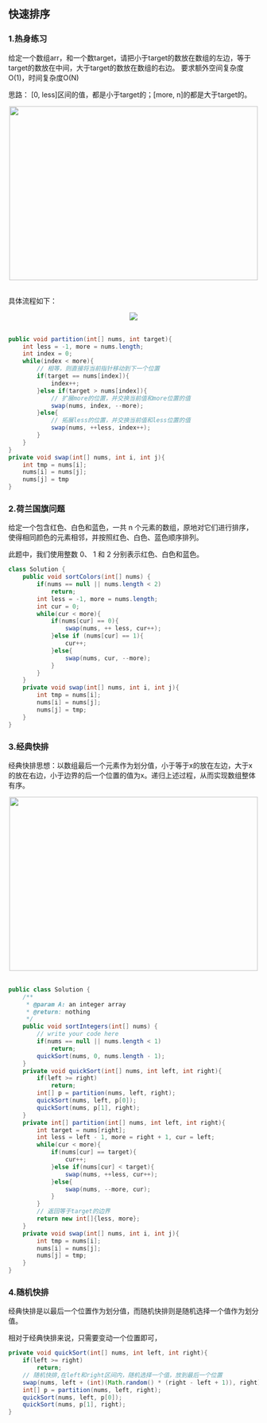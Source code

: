 
## 快速排序

### 1.热身练习

给定一个数组arr，和一个数target，请把小于target的数放在数组的左边，等于target的数放在中间，大于target的数放在数组的右边。 要求额外空间复杂度O(1)，时间复杂度O(N)

思路： [0, less]区间的值，都是小于target的；[more, n]的都是大于target的。

<div align="center"> <img src="https://user-images.githubusercontent.com/30204737/120922038-8f674c00-c6f9-11eb-920f-edbdf87c8197.png" width="500px" height="350px"> </div><br>

具体流程如下：

<div align="center"> <img src="https://user-images.githubusercontent.com/30204737/120922067-b3c32880-c6f9-11eb-883a-39c9b6974100.png" > </div><br>


```java
public void partition(int[] nums, int target){
    int less = -1, more = nums.length;
    int index = 0;
    while(index < more){
        // 相等，则直接将当前指针移动到下一个位置
        if(target == nums[index]){
            index++;
        }else if(target > nums[index]){	
            // 扩展more的位置，并交换当前值和more位置的值
            swap(nums, index, --more);
        }else{
            // 拓展less的位置，并交换当前值和less位置的值
            swap(nums, ++less, index++);
        }
    }
}
private void swap(int[] nums, int i, int j){
    int tmp = nums[i];
    nums[i] = nums[j];
    nums[j] = tmp
}
```

### 2.荷兰国旗问题


给定一个包含红色、白色和蓝色，一共 n 个元素的数组，原地对它们进行排序，使得相同颜色的元素相邻，并按照红色、白色、蓝色顺序排列。

此题中，我们使用整数 0、 1 和 2 分别表示红色、白色和蓝色。

```java
class Solution {
    public void sortColors(int[] nums) {
        if(nums == null || nums.length < 2)
            return;
        int less = -1, more = nums.length;
        int cur = 0;
        while(cur < more){
            if(nums[cur] == 0){
                swap(nums, ++ less, cur++);
            }else if (nums[cur] == 1){
                cur++;
            }else{
                swap(nums, cur, --more);
            }
        }
    }
    private void swap(int[] nums, int i, int j){
        int tmp = nums[i];
        nums[i] = nums[j];
        nums[j] = tmp;
    }
}
```

### 3.经典快排

经典快排思想：以数组最后一个元素作为划分值，小于等于x的放在左边，大于x的放在右边，小于边界的后一个位置的值为x。递归上述过程，从而实现数组整体有序。
<div align="center"> <img src="https://user-images.githubusercontent.com/30204737/120922084-c9385280-c6f9-11eb-9e90-829793bf59cd.png" width="500px" height="350px"> </div><br>

```java
public class Solution {
    /**
     * @param A: an integer array
     * @return: nothing
     */
    public void sortIntegers(int[] nums) {
        // write your code here
        if(nums == null || nums.length < 1)
            return;
        quickSort(nums, 0, nums.length - 1);
    }
    private void quickSort(int[] nums, int left, int right){
        if(left >= right)
            return;
        int[] p = partition(nums, left, right);
        quickSort(nums, left, p[0]);
        quickSort(nums, p[1], right);
    }
    private int[] partition(int[] nums, int left, int right){
        int target = nums[right];
        int less = left - 1, more = right + 1, cur = left;
        while(cur < more){
            if(nums[cur] == target){
                cur++;
            }else if(nums[cur] < target){
                swap(nums, ++less, cur++);
            }else{
                swap(nums, --more, cur);
            }
        }
        // 返回等于target的边界
        return new int[]{less, more}; 
    }
    private void swap(int[] nums, int i, int j){
        int tmp = nums[i];
        nums[i] = nums[j];
        nums[j] = tmp;
    }   
}
```



### 4.随机快排

经典快排是以最后一个位置作为划分值，而随机快排则是随机选择一个值作为划分值。

相对于经典快排来说，只需要变动一个位置即可，

```java
private void quickSort(int[] nums, int left, int right){
    if(left >= right)
        return;
    // 随机快排,在left和right区间内，随机选择一个值，放到最后一个位置
    swap(nums, left + (int)(Math.random() * (right - left + 1)), right);
    int[] p = partition(nums, left, right);
    quickSort(nums, left, p[0]);
    quickSort(nums, p[1], right);
}
```


